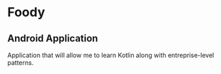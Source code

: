 # Foody		

## Android Application

Application that will allow me to learn Kotlin along with entreprise-level patterns.

